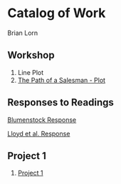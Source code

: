 # Catalog of Work

Brian Lorn

## Workshop

1. Line Plot
2. [The Path of a Salesman - Plot](https://github.com/Brian-Lorn/workshop/blob/master/The%20Path%20of%20a%20Salesman.png)

## Responses to Readings

[Blumenstock Response](https://github.com/Brian-Lorn/workshop/blob/master/blumenstock.md)

[Lloyd et al. Response](https://github.com/Brian-Lorn/workshop/blob/master/Lloyd.md)

## Project 1

1. [Project 1](https://github.com/Brian-Lorn/workshop/blob/master/project1.md)
